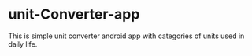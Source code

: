 # unit-Converter-app
This is simple unit converter android app with categories of units used in daily life.
